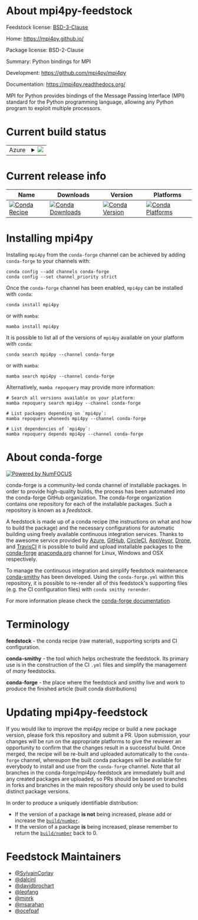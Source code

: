 About mpi4py-feedstock
======================

Feedstock license: [BSD-3-Clause](https://github.com/conda-forge/mpi4py-feedstock/blob/main/LICENSE.txt)

Home: https://mpi4py.github.io/

Package license: BSD-2-Clause

Summary: Python bindings for MPI

Development: https://github.com/mpi4py/mpi4py

Documentation: https://mpi4py.readthedocs.org/

MPI for Python provides bindings of the Message Passing Interface (MPI)
standard for the Python programming language, allowing any Python program
to exploit multiple processors.


Current build status
====================


<table>
    
  <tr>
    <td>Azure</td>
    <td>
      <details>
        <summary>
          <a href="https://dev.azure.com/conda-forge/feedstock-builds/_build/latest?definitionId=644&branchName=main">
            <img src="https://dev.azure.com/conda-forge/feedstock-builds/_apis/build/status/mpi4py-feedstock?branchName=main">
          </a>
        </summary>
        <table>
          <thead><tr><th>Variant</th><th>Status</th></tr></thead>
          <tbody><tr>
              <td>linux_64_mpiimpipython3.10.____cpython</td>
              <td>
                <a href="https://dev.azure.com/conda-forge/feedstock-builds/_build/latest?definitionId=644&branchName=main">
                  <img src="https://dev.azure.com/conda-forge/feedstock-builds/_apis/build/status/mpi4py-feedstock?branchName=main&jobName=linux&configuration=linux%20linux_64_mpiimpipython3.10.____cpython" alt="variant">
                </a>
              </td>
            </tr><tr>
              <td>linux_64_mpiimpipython3.11.____cpython</td>
              <td>
                <a href="https://dev.azure.com/conda-forge/feedstock-builds/_build/latest?definitionId=644&branchName=main">
                  <img src="https://dev.azure.com/conda-forge/feedstock-builds/_apis/build/status/mpi4py-feedstock?branchName=main&jobName=linux&configuration=linux%20linux_64_mpiimpipython3.11.____cpython" alt="variant">
                </a>
              </td>
            </tr><tr>
              <td>linux_64_mpiimpipython3.12.____cpython</td>
              <td>
                <a href="https://dev.azure.com/conda-forge/feedstock-builds/_build/latest?definitionId=644&branchName=main">
                  <img src="https://dev.azure.com/conda-forge/feedstock-builds/_apis/build/status/mpi4py-feedstock?branchName=main&jobName=linux&configuration=linux%20linux_64_mpiimpipython3.12.____cpython" alt="variant">
                </a>
              </td>
            </tr><tr>
              <td>linux_64_mpiimpipython3.8.____cpython</td>
              <td>
                <a href="https://dev.azure.com/conda-forge/feedstock-builds/_build/latest?definitionId=644&branchName=main">
                  <img src="https://dev.azure.com/conda-forge/feedstock-builds/_apis/build/status/mpi4py-feedstock?branchName=main&jobName=linux&configuration=linux%20linux_64_mpiimpipython3.8.____cpython" alt="variant">
                </a>
              </td>
            </tr><tr>
              <td>linux_64_mpiimpipython3.9.____73_pypy</td>
              <td>
                <a href="https://dev.azure.com/conda-forge/feedstock-builds/_build/latest?definitionId=644&branchName=main">
                  <img src="https://dev.azure.com/conda-forge/feedstock-builds/_apis/build/status/mpi4py-feedstock?branchName=main&jobName=linux&configuration=linux%20linux_64_mpiimpipython3.9.____73_pypy" alt="variant">
                </a>
              </td>
            </tr><tr>
              <td>linux_64_mpiimpipython3.9.____cpython</td>
              <td>
                <a href="https://dev.azure.com/conda-forge/feedstock-builds/_build/latest?definitionId=644&branchName=main">
                  <img src="https://dev.azure.com/conda-forge/feedstock-builds/_apis/build/status/mpi4py-feedstock?branchName=main&jobName=linux&configuration=linux%20linux_64_mpiimpipython3.9.____cpython" alt="variant">
                </a>
              </td>
            </tr><tr>
              <td>linux_64_mpimpichpython3.10.____cpython</td>
              <td>
                <a href="https://dev.azure.com/conda-forge/feedstock-builds/_build/latest?definitionId=644&branchName=main">
                  <img src="https://dev.azure.com/conda-forge/feedstock-builds/_apis/build/status/mpi4py-feedstock?branchName=main&jobName=linux&configuration=linux%20linux_64_mpimpichpython3.10.____cpython" alt="variant">
                </a>
              </td>
            </tr><tr>
              <td>linux_64_mpimpichpython3.11.____cpython</td>
              <td>
                <a href="https://dev.azure.com/conda-forge/feedstock-builds/_build/latest?definitionId=644&branchName=main">
                  <img src="https://dev.azure.com/conda-forge/feedstock-builds/_apis/build/status/mpi4py-feedstock?branchName=main&jobName=linux&configuration=linux%20linux_64_mpimpichpython3.11.____cpython" alt="variant">
                </a>
              </td>
            </tr><tr>
              <td>linux_64_mpimpichpython3.12.____cpython</td>
              <td>
                <a href="https://dev.azure.com/conda-forge/feedstock-builds/_build/latest?definitionId=644&branchName=main">
                  <img src="https://dev.azure.com/conda-forge/feedstock-builds/_apis/build/status/mpi4py-feedstock?branchName=main&jobName=linux&configuration=linux%20linux_64_mpimpichpython3.12.____cpython" alt="variant">
                </a>
              </td>
            </tr><tr>
              <td>linux_64_mpimpichpython3.8.____cpython</td>
              <td>
                <a href="https://dev.azure.com/conda-forge/feedstock-builds/_build/latest?definitionId=644&branchName=main">
                  <img src="https://dev.azure.com/conda-forge/feedstock-builds/_apis/build/status/mpi4py-feedstock?branchName=main&jobName=linux&configuration=linux%20linux_64_mpimpichpython3.8.____cpython" alt="variant">
                </a>
              </td>
            </tr><tr>
              <td>linux_64_mpimpichpython3.9.____73_pypy</td>
              <td>
                <a href="https://dev.azure.com/conda-forge/feedstock-builds/_build/latest?definitionId=644&branchName=main">
                  <img src="https://dev.azure.com/conda-forge/feedstock-builds/_apis/build/status/mpi4py-feedstock?branchName=main&jobName=linux&configuration=linux%20linux_64_mpimpichpython3.9.____73_pypy" alt="variant">
                </a>
              </td>
            </tr><tr>
              <td>linux_64_mpimpichpython3.9.____cpython</td>
              <td>
                <a href="https://dev.azure.com/conda-forge/feedstock-builds/_build/latest?definitionId=644&branchName=main">
                  <img src="https://dev.azure.com/conda-forge/feedstock-builds/_apis/build/status/mpi4py-feedstock?branchName=main&jobName=linux&configuration=linux%20linux_64_mpimpichpython3.9.____cpython" alt="variant">
                </a>
              </td>
            </tr><tr>
              <td>linux_64_mpiopenmpipython3.10.____cpython</td>
              <td>
                <a href="https://dev.azure.com/conda-forge/feedstock-builds/_build/latest?definitionId=644&branchName=main">
                  <img src="https://dev.azure.com/conda-forge/feedstock-builds/_apis/build/status/mpi4py-feedstock?branchName=main&jobName=linux&configuration=linux%20linux_64_mpiopenmpipython3.10.____cpython" alt="variant">
                </a>
              </td>
            </tr><tr>
              <td>linux_64_mpiopenmpipython3.11.____cpython</td>
              <td>
                <a href="https://dev.azure.com/conda-forge/feedstock-builds/_build/latest?definitionId=644&branchName=main">
                  <img src="https://dev.azure.com/conda-forge/feedstock-builds/_apis/build/status/mpi4py-feedstock?branchName=main&jobName=linux&configuration=linux%20linux_64_mpiopenmpipython3.11.____cpython" alt="variant">
                </a>
              </td>
            </tr><tr>
              <td>linux_64_mpiopenmpipython3.12.____cpython</td>
              <td>
                <a href="https://dev.azure.com/conda-forge/feedstock-builds/_build/latest?definitionId=644&branchName=main">
                  <img src="https://dev.azure.com/conda-forge/feedstock-builds/_apis/build/status/mpi4py-feedstock?branchName=main&jobName=linux&configuration=linux%20linux_64_mpiopenmpipython3.12.____cpython" alt="variant">
                </a>
              </td>
            </tr><tr>
              <td>linux_64_mpiopenmpipython3.8.____cpython</td>
              <td>
                <a href="https://dev.azure.com/conda-forge/feedstock-builds/_build/latest?definitionId=644&branchName=main">
                  <img src="https://dev.azure.com/conda-forge/feedstock-builds/_apis/build/status/mpi4py-feedstock?branchName=main&jobName=linux&configuration=linux%20linux_64_mpiopenmpipython3.8.____cpython" alt="variant">
                </a>
              </td>
            </tr><tr>
              <td>linux_64_mpiopenmpipython3.9.____73_pypy</td>
              <td>
                <a href="https://dev.azure.com/conda-forge/feedstock-builds/_build/latest?definitionId=644&branchName=main">
                  <img src="https://dev.azure.com/conda-forge/feedstock-builds/_apis/build/status/mpi4py-feedstock?branchName=main&jobName=linux&configuration=linux%20linux_64_mpiopenmpipython3.9.____73_pypy" alt="variant">
                </a>
              </td>
            </tr><tr>
              <td>linux_64_mpiopenmpipython3.9.____cpython</td>
              <td>
                <a href="https://dev.azure.com/conda-forge/feedstock-builds/_build/latest?definitionId=644&branchName=main">
                  <img src="https://dev.azure.com/conda-forge/feedstock-builds/_apis/build/status/mpi4py-feedstock?branchName=main&jobName=linux&configuration=linux%20linux_64_mpiopenmpipython3.9.____cpython" alt="variant">
                </a>
              </td>
            </tr><tr>
              <td>linux_aarch64_mpimpichpython3.10.____cpython</td>
              <td>
                <a href="https://dev.azure.com/conda-forge/feedstock-builds/_build/latest?definitionId=644&branchName=main">
                  <img src="https://dev.azure.com/conda-forge/feedstock-builds/_apis/build/status/mpi4py-feedstock?branchName=main&jobName=linux&configuration=linux%20linux_aarch64_mpimpichpython3.10.____cpython" alt="variant">
                </a>
              </td>
            </tr><tr>
              <td>linux_aarch64_mpimpichpython3.11.____cpython</td>
              <td>
                <a href="https://dev.azure.com/conda-forge/feedstock-builds/_build/latest?definitionId=644&branchName=main">
                  <img src="https://dev.azure.com/conda-forge/feedstock-builds/_apis/build/status/mpi4py-feedstock?branchName=main&jobName=linux&configuration=linux%20linux_aarch64_mpimpichpython3.11.____cpython" alt="variant">
                </a>
              </td>
            </tr><tr>
              <td>linux_aarch64_mpimpichpython3.12.____cpython</td>
              <td>
                <a href="https://dev.azure.com/conda-forge/feedstock-builds/_build/latest?definitionId=644&branchName=main">
                  <img src="https://dev.azure.com/conda-forge/feedstock-builds/_apis/build/status/mpi4py-feedstock?branchName=main&jobName=linux&configuration=linux%20linux_aarch64_mpimpichpython3.12.____cpython" alt="variant">
                </a>
              </td>
            </tr><tr>
              <td>linux_aarch64_mpimpichpython3.8.____cpython</td>
              <td>
                <a href="https://dev.azure.com/conda-forge/feedstock-builds/_build/latest?definitionId=644&branchName=main">
                  <img src="https://dev.azure.com/conda-forge/feedstock-builds/_apis/build/status/mpi4py-feedstock?branchName=main&jobName=linux&configuration=linux%20linux_aarch64_mpimpichpython3.8.____cpython" alt="variant">
                </a>
              </td>
            </tr><tr>
              <td>linux_aarch64_mpimpichpython3.9.____73_pypy</td>
              <td>
                <a href="https://dev.azure.com/conda-forge/feedstock-builds/_build/latest?definitionId=644&branchName=main">
                  <img src="https://dev.azure.com/conda-forge/feedstock-builds/_apis/build/status/mpi4py-feedstock?branchName=main&jobName=linux&configuration=linux%20linux_aarch64_mpimpichpython3.9.____73_pypy" alt="variant">
                </a>
              </td>
            </tr><tr>
              <td>linux_aarch64_mpimpichpython3.9.____cpython</td>
              <td>
                <a href="https://dev.azure.com/conda-forge/feedstock-builds/_build/latest?definitionId=644&branchName=main">
                  <img src="https://dev.azure.com/conda-forge/feedstock-builds/_apis/build/status/mpi4py-feedstock?branchName=main&jobName=linux&configuration=linux%20linux_aarch64_mpimpichpython3.9.____cpython" alt="variant">
                </a>
              </td>
            </tr><tr>
              <td>linux_aarch64_mpiopenmpipython3.10.____cpython</td>
              <td>
                <a href="https://dev.azure.com/conda-forge/feedstock-builds/_build/latest?definitionId=644&branchName=main">
                  <img src="https://dev.azure.com/conda-forge/feedstock-builds/_apis/build/status/mpi4py-feedstock?branchName=main&jobName=linux&configuration=linux%20linux_aarch64_mpiopenmpipython3.10.____cpython" alt="variant">
                </a>
              </td>
            </tr><tr>
              <td>linux_aarch64_mpiopenmpipython3.11.____cpython</td>
              <td>
                <a href="https://dev.azure.com/conda-forge/feedstock-builds/_build/latest?definitionId=644&branchName=main">
                  <img src="https://dev.azure.com/conda-forge/feedstock-builds/_apis/build/status/mpi4py-feedstock?branchName=main&jobName=linux&configuration=linux%20linux_aarch64_mpiopenmpipython3.11.____cpython" alt="variant">
                </a>
              </td>
            </tr><tr>
              <td>linux_aarch64_mpiopenmpipython3.12.____cpython</td>
              <td>
                <a href="https://dev.azure.com/conda-forge/feedstock-builds/_build/latest?definitionId=644&branchName=main">
                  <img src="https://dev.azure.com/conda-forge/feedstock-builds/_apis/build/status/mpi4py-feedstock?branchName=main&jobName=linux&configuration=linux%20linux_aarch64_mpiopenmpipython3.12.____cpython" alt="variant">
                </a>
              </td>
            </tr><tr>
              <td>linux_aarch64_mpiopenmpipython3.8.____cpython</td>
              <td>
                <a href="https://dev.azure.com/conda-forge/feedstock-builds/_build/latest?definitionId=644&branchName=main">
                  <img src="https://dev.azure.com/conda-forge/feedstock-builds/_apis/build/status/mpi4py-feedstock?branchName=main&jobName=linux&configuration=linux%20linux_aarch64_mpiopenmpipython3.8.____cpython" alt="variant">
                </a>
              </td>
            </tr><tr>
              <td>linux_aarch64_mpiopenmpipython3.9.____73_pypy</td>
              <td>
                <a href="https://dev.azure.com/conda-forge/feedstock-builds/_build/latest?definitionId=644&branchName=main">
                  <img src="https://dev.azure.com/conda-forge/feedstock-builds/_apis/build/status/mpi4py-feedstock?branchName=main&jobName=linux&configuration=linux%20linux_aarch64_mpiopenmpipython3.9.____73_pypy" alt="variant">
                </a>
              </td>
            </tr><tr>
              <td>linux_aarch64_mpiopenmpipython3.9.____cpython</td>
              <td>
                <a href="https://dev.azure.com/conda-forge/feedstock-builds/_build/latest?definitionId=644&branchName=main">
                  <img src="https://dev.azure.com/conda-forge/feedstock-builds/_apis/build/status/mpi4py-feedstock?branchName=main&jobName=linux&configuration=linux%20linux_aarch64_mpiopenmpipython3.9.____cpython" alt="variant">
                </a>
              </td>
            </tr><tr>
              <td>linux_ppc64le_mpimpichpython3.10.____cpython</td>
              <td>
                <a href="https://dev.azure.com/conda-forge/feedstock-builds/_build/latest?definitionId=644&branchName=main">
                  <img src="https://dev.azure.com/conda-forge/feedstock-builds/_apis/build/status/mpi4py-feedstock?branchName=main&jobName=linux&configuration=linux%20linux_ppc64le_mpimpichpython3.10.____cpython" alt="variant">
                </a>
              </td>
            </tr><tr>
              <td>linux_ppc64le_mpimpichpython3.11.____cpython</td>
              <td>
                <a href="https://dev.azure.com/conda-forge/feedstock-builds/_build/latest?definitionId=644&branchName=main">
                  <img src="https://dev.azure.com/conda-forge/feedstock-builds/_apis/build/status/mpi4py-feedstock?branchName=main&jobName=linux&configuration=linux%20linux_ppc64le_mpimpichpython3.11.____cpython" alt="variant">
                </a>
              </td>
            </tr><tr>
              <td>linux_ppc64le_mpimpichpython3.12.____cpython</td>
              <td>
                <a href="https://dev.azure.com/conda-forge/feedstock-builds/_build/latest?definitionId=644&branchName=main">
                  <img src="https://dev.azure.com/conda-forge/feedstock-builds/_apis/build/status/mpi4py-feedstock?branchName=main&jobName=linux&configuration=linux%20linux_ppc64le_mpimpichpython3.12.____cpython" alt="variant">
                </a>
              </td>
            </tr><tr>
              <td>linux_ppc64le_mpimpichpython3.8.____cpython</td>
              <td>
                <a href="https://dev.azure.com/conda-forge/feedstock-builds/_build/latest?definitionId=644&branchName=main">
                  <img src="https://dev.azure.com/conda-forge/feedstock-builds/_apis/build/status/mpi4py-feedstock?branchName=main&jobName=linux&configuration=linux%20linux_ppc64le_mpimpichpython3.8.____cpython" alt="variant">
                </a>
              </td>
            </tr><tr>
              <td>linux_ppc64le_mpimpichpython3.9.____73_pypy</td>
              <td>
                <a href="https://dev.azure.com/conda-forge/feedstock-builds/_build/latest?definitionId=644&branchName=main">
                  <img src="https://dev.azure.com/conda-forge/feedstock-builds/_apis/build/status/mpi4py-feedstock?branchName=main&jobName=linux&configuration=linux%20linux_ppc64le_mpimpichpython3.9.____73_pypy" alt="variant">
                </a>
              </td>
            </tr><tr>
              <td>linux_ppc64le_mpimpichpython3.9.____cpython</td>
              <td>
                <a href="https://dev.azure.com/conda-forge/feedstock-builds/_build/latest?definitionId=644&branchName=main">
                  <img src="https://dev.azure.com/conda-forge/feedstock-builds/_apis/build/status/mpi4py-feedstock?branchName=main&jobName=linux&configuration=linux%20linux_ppc64le_mpimpichpython3.9.____cpython" alt="variant">
                </a>
              </td>
            </tr><tr>
              <td>linux_ppc64le_mpiopenmpipython3.10.____cpython</td>
              <td>
                <a href="https://dev.azure.com/conda-forge/feedstock-builds/_build/latest?definitionId=644&branchName=main">
                  <img src="https://dev.azure.com/conda-forge/feedstock-builds/_apis/build/status/mpi4py-feedstock?branchName=main&jobName=linux&configuration=linux%20linux_ppc64le_mpiopenmpipython3.10.____cpython" alt="variant">
                </a>
              </td>
            </tr><tr>
              <td>linux_ppc64le_mpiopenmpipython3.11.____cpython</td>
              <td>
                <a href="https://dev.azure.com/conda-forge/feedstock-builds/_build/latest?definitionId=644&branchName=main">
                  <img src="https://dev.azure.com/conda-forge/feedstock-builds/_apis/build/status/mpi4py-feedstock?branchName=main&jobName=linux&configuration=linux%20linux_ppc64le_mpiopenmpipython3.11.____cpython" alt="variant">
                </a>
              </td>
            </tr><tr>
              <td>linux_ppc64le_mpiopenmpipython3.12.____cpython</td>
              <td>
                <a href="https://dev.azure.com/conda-forge/feedstock-builds/_build/latest?definitionId=644&branchName=main">
                  <img src="https://dev.azure.com/conda-forge/feedstock-builds/_apis/build/status/mpi4py-feedstock?branchName=main&jobName=linux&configuration=linux%20linux_ppc64le_mpiopenmpipython3.12.____cpython" alt="variant">
                </a>
              </td>
            </tr><tr>
              <td>linux_ppc64le_mpiopenmpipython3.8.____cpython</td>
              <td>
                <a href="https://dev.azure.com/conda-forge/feedstock-builds/_build/latest?definitionId=644&branchName=main">
                  <img src="https://dev.azure.com/conda-forge/feedstock-builds/_apis/build/status/mpi4py-feedstock?branchName=main&jobName=linux&configuration=linux%20linux_ppc64le_mpiopenmpipython3.8.____cpython" alt="variant">
                </a>
              </td>
            </tr><tr>
              <td>linux_ppc64le_mpiopenmpipython3.9.____73_pypy</td>
              <td>
                <a href="https://dev.azure.com/conda-forge/feedstock-builds/_build/latest?definitionId=644&branchName=main">
                  <img src="https://dev.azure.com/conda-forge/feedstock-builds/_apis/build/status/mpi4py-feedstock?branchName=main&jobName=linux&configuration=linux%20linux_ppc64le_mpiopenmpipython3.9.____73_pypy" alt="variant">
                </a>
              </td>
            </tr><tr>
              <td>linux_ppc64le_mpiopenmpipython3.9.____cpython</td>
              <td>
                <a href="https://dev.azure.com/conda-forge/feedstock-builds/_build/latest?definitionId=644&branchName=main">
                  <img src="https://dev.azure.com/conda-forge/feedstock-builds/_apis/build/status/mpi4py-feedstock?branchName=main&jobName=linux&configuration=linux%20linux_ppc64le_mpiopenmpipython3.9.____cpython" alt="variant">
                </a>
              </td>
            </tr><tr>
              <td>osx_64_mpimpichpython3.10.____cpython</td>
              <td>
                <a href="https://dev.azure.com/conda-forge/feedstock-builds/_build/latest?definitionId=644&branchName=main">
                  <img src="https://dev.azure.com/conda-forge/feedstock-builds/_apis/build/status/mpi4py-feedstock?branchName=main&jobName=osx&configuration=osx%20osx_64_mpimpichpython3.10.____cpython" alt="variant">
                </a>
              </td>
            </tr><tr>
              <td>osx_64_mpimpichpython3.11.____cpython</td>
              <td>
                <a href="https://dev.azure.com/conda-forge/feedstock-builds/_build/latest?definitionId=644&branchName=main">
                  <img src="https://dev.azure.com/conda-forge/feedstock-builds/_apis/build/status/mpi4py-feedstock?branchName=main&jobName=osx&configuration=osx%20osx_64_mpimpichpython3.11.____cpython" alt="variant">
                </a>
              </td>
            </tr><tr>
              <td>osx_64_mpimpichpython3.12.____cpython</td>
              <td>
                <a href="https://dev.azure.com/conda-forge/feedstock-builds/_build/latest?definitionId=644&branchName=main">
                  <img src="https://dev.azure.com/conda-forge/feedstock-builds/_apis/build/status/mpi4py-feedstock?branchName=main&jobName=osx&configuration=osx%20osx_64_mpimpichpython3.12.____cpython" alt="variant">
                </a>
              </td>
            </tr><tr>
              <td>osx_64_mpimpichpython3.8.____cpython</td>
              <td>
                <a href="https://dev.azure.com/conda-forge/feedstock-builds/_build/latest?definitionId=644&branchName=main">
                  <img src="https://dev.azure.com/conda-forge/feedstock-builds/_apis/build/status/mpi4py-feedstock?branchName=main&jobName=osx&configuration=osx%20osx_64_mpimpichpython3.8.____cpython" alt="variant">
                </a>
              </td>
            </tr><tr>
              <td>osx_64_mpimpichpython3.9.____73_pypy</td>
              <td>
                <a href="https://dev.azure.com/conda-forge/feedstock-builds/_build/latest?definitionId=644&branchName=main">
                  <img src="https://dev.azure.com/conda-forge/feedstock-builds/_apis/build/status/mpi4py-feedstock?branchName=main&jobName=osx&configuration=osx%20osx_64_mpimpichpython3.9.____73_pypy" alt="variant">
                </a>
              </td>
            </tr><tr>
              <td>osx_64_mpimpichpython3.9.____cpython</td>
              <td>
                <a href="https://dev.azure.com/conda-forge/feedstock-builds/_build/latest?definitionId=644&branchName=main">
                  <img src="https://dev.azure.com/conda-forge/feedstock-builds/_apis/build/status/mpi4py-feedstock?branchName=main&jobName=osx&configuration=osx%20osx_64_mpimpichpython3.9.____cpython" alt="variant">
                </a>
              </td>
            </tr><tr>
              <td>osx_64_mpiopenmpipython3.10.____cpython</td>
              <td>
                <a href="https://dev.azure.com/conda-forge/feedstock-builds/_build/latest?definitionId=644&branchName=main">
                  <img src="https://dev.azure.com/conda-forge/feedstock-builds/_apis/build/status/mpi4py-feedstock?branchName=main&jobName=osx&configuration=osx%20osx_64_mpiopenmpipython3.10.____cpython" alt="variant">
                </a>
              </td>
            </tr><tr>
              <td>osx_64_mpiopenmpipython3.11.____cpython</td>
              <td>
                <a href="https://dev.azure.com/conda-forge/feedstock-builds/_build/latest?definitionId=644&branchName=main">
                  <img src="https://dev.azure.com/conda-forge/feedstock-builds/_apis/build/status/mpi4py-feedstock?branchName=main&jobName=osx&configuration=osx%20osx_64_mpiopenmpipython3.11.____cpython" alt="variant">
                </a>
              </td>
            </tr><tr>
              <td>osx_64_mpiopenmpipython3.12.____cpython</td>
              <td>
                <a href="https://dev.azure.com/conda-forge/feedstock-builds/_build/latest?definitionId=644&branchName=main">
                  <img src="https://dev.azure.com/conda-forge/feedstock-builds/_apis/build/status/mpi4py-feedstock?branchName=main&jobName=osx&configuration=osx%20osx_64_mpiopenmpipython3.12.____cpython" alt="variant">
                </a>
              </td>
            </tr><tr>
              <td>osx_64_mpiopenmpipython3.8.____cpython</td>
              <td>
                <a href="https://dev.azure.com/conda-forge/feedstock-builds/_build/latest?definitionId=644&branchName=main">
                  <img src="https://dev.azure.com/conda-forge/feedstock-builds/_apis/build/status/mpi4py-feedstock?branchName=main&jobName=osx&configuration=osx%20osx_64_mpiopenmpipython3.8.____cpython" alt="variant">
                </a>
              </td>
            </tr><tr>
              <td>osx_64_mpiopenmpipython3.9.____73_pypy</td>
              <td>
                <a href="https://dev.azure.com/conda-forge/feedstock-builds/_build/latest?definitionId=644&branchName=main">
                  <img src="https://dev.azure.com/conda-forge/feedstock-builds/_apis/build/status/mpi4py-feedstock?branchName=main&jobName=osx&configuration=osx%20osx_64_mpiopenmpipython3.9.____73_pypy" alt="variant">
                </a>
              </td>
            </tr><tr>
              <td>osx_64_mpiopenmpipython3.9.____cpython</td>
              <td>
                <a href="https://dev.azure.com/conda-forge/feedstock-builds/_build/latest?definitionId=644&branchName=main">
                  <img src="https://dev.azure.com/conda-forge/feedstock-builds/_apis/build/status/mpi4py-feedstock?branchName=main&jobName=osx&configuration=osx%20osx_64_mpiopenmpipython3.9.____cpython" alt="variant">
                </a>
              </td>
            </tr><tr>
              <td>osx_arm64_mpimpichpython3.10.____cpython</td>
              <td>
                <a href="https://dev.azure.com/conda-forge/feedstock-builds/_build/latest?definitionId=644&branchName=main">
                  <img src="https://dev.azure.com/conda-forge/feedstock-builds/_apis/build/status/mpi4py-feedstock?branchName=main&jobName=osx&configuration=osx%20osx_arm64_mpimpichpython3.10.____cpython" alt="variant">
                </a>
              </td>
            </tr><tr>
              <td>osx_arm64_mpimpichpython3.11.____cpython</td>
              <td>
                <a href="https://dev.azure.com/conda-forge/feedstock-builds/_build/latest?definitionId=644&branchName=main">
                  <img src="https://dev.azure.com/conda-forge/feedstock-builds/_apis/build/status/mpi4py-feedstock?branchName=main&jobName=osx&configuration=osx%20osx_arm64_mpimpichpython3.11.____cpython" alt="variant">
                </a>
              </td>
            </tr><tr>
              <td>osx_arm64_mpimpichpython3.12.____cpython</td>
              <td>
                <a href="https://dev.azure.com/conda-forge/feedstock-builds/_build/latest?definitionId=644&branchName=main">
                  <img src="https://dev.azure.com/conda-forge/feedstock-builds/_apis/build/status/mpi4py-feedstock?branchName=main&jobName=osx&configuration=osx%20osx_arm64_mpimpichpython3.12.____cpython" alt="variant">
                </a>
              </td>
            </tr><tr>
              <td>osx_arm64_mpimpichpython3.8.____cpython</td>
              <td>
                <a href="https://dev.azure.com/conda-forge/feedstock-builds/_build/latest?definitionId=644&branchName=main">
                  <img src="https://dev.azure.com/conda-forge/feedstock-builds/_apis/build/status/mpi4py-feedstock?branchName=main&jobName=osx&configuration=osx%20osx_arm64_mpimpichpython3.8.____cpython" alt="variant">
                </a>
              </td>
            </tr><tr>
              <td>osx_arm64_mpimpichpython3.9.____cpython</td>
              <td>
                <a href="https://dev.azure.com/conda-forge/feedstock-builds/_build/latest?definitionId=644&branchName=main">
                  <img src="https://dev.azure.com/conda-forge/feedstock-builds/_apis/build/status/mpi4py-feedstock?branchName=main&jobName=osx&configuration=osx%20osx_arm64_mpimpichpython3.9.____cpython" alt="variant">
                </a>
              </td>
            </tr><tr>
              <td>osx_arm64_mpiopenmpipython3.10.____cpython</td>
              <td>
                <a href="https://dev.azure.com/conda-forge/feedstock-builds/_build/latest?definitionId=644&branchName=main">
                  <img src="https://dev.azure.com/conda-forge/feedstock-builds/_apis/build/status/mpi4py-feedstock?branchName=main&jobName=osx&configuration=osx%20osx_arm64_mpiopenmpipython3.10.____cpython" alt="variant">
                </a>
              </td>
            </tr><tr>
              <td>osx_arm64_mpiopenmpipython3.11.____cpython</td>
              <td>
                <a href="https://dev.azure.com/conda-forge/feedstock-builds/_build/latest?definitionId=644&branchName=main">
                  <img src="https://dev.azure.com/conda-forge/feedstock-builds/_apis/build/status/mpi4py-feedstock?branchName=main&jobName=osx&configuration=osx%20osx_arm64_mpiopenmpipython3.11.____cpython" alt="variant">
                </a>
              </td>
            </tr><tr>
              <td>osx_arm64_mpiopenmpipython3.12.____cpython</td>
              <td>
                <a href="https://dev.azure.com/conda-forge/feedstock-builds/_build/latest?definitionId=644&branchName=main">
                  <img src="https://dev.azure.com/conda-forge/feedstock-builds/_apis/build/status/mpi4py-feedstock?branchName=main&jobName=osx&configuration=osx%20osx_arm64_mpiopenmpipython3.12.____cpython" alt="variant">
                </a>
              </td>
            </tr><tr>
              <td>osx_arm64_mpiopenmpipython3.8.____cpython</td>
              <td>
                <a href="https://dev.azure.com/conda-forge/feedstock-builds/_build/latest?definitionId=644&branchName=main">
                  <img src="https://dev.azure.com/conda-forge/feedstock-builds/_apis/build/status/mpi4py-feedstock?branchName=main&jobName=osx&configuration=osx%20osx_arm64_mpiopenmpipython3.8.____cpython" alt="variant">
                </a>
              </td>
            </tr><tr>
              <td>osx_arm64_mpiopenmpipython3.9.____cpython</td>
              <td>
                <a href="https://dev.azure.com/conda-forge/feedstock-builds/_build/latest?definitionId=644&branchName=main">
                  <img src="https://dev.azure.com/conda-forge/feedstock-builds/_apis/build/status/mpi4py-feedstock?branchName=main&jobName=osx&configuration=osx%20osx_arm64_mpiopenmpipython3.9.____cpython" alt="variant">
                </a>
              </td>
            </tr><tr>
              <td>win_64_mpiimpipython3.10.____cpython</td>
              <td>
                <a href="https://dev.azure.com/conda-forge/feedstock-builds/_build/latest?definitionId=644&branchName=main">
                  <img src="https://dev.azure.com/conda-forge/feedstock-builds/_apis/build/status/mpi4py-feedstock?branchName=main&jobName=win&configuration=win%20win_64_mpiimpipython3.10.____cpython" alt="variant">
                </a>
              </td>
            </tr><tr>
              <td>win_64_mpiimpipython3.11.____cpython</td>
              <td>
                <a href="https://dev.azure.com/conda-forge/feedstock-builds/_build/latest?definitionId=644&branchName=main">
                  <img src="https://dev.azure.com/conda-forge/feedstock-builds/_apis/build/status/mpi4py-feedstock?branchName=main&jobName=win&configuration=win%20win_64_mpiimpipython3.11.____cpython" alt="variant">
                </a>
              </td>
            </tr><tr>
              <td>win_64_mpiimpipython3.12.____cpython</td>
              <td>
                <a href="https://dev.azure.com/conda-forge/feedstock-builds/_build/latest?definitionId=644&branchName=main">
                  <img src="https://dev.azure.com/conda-forge/feedstock-builds/_apis/build/status/mpi4py-feedstock?branchName=main&jobName=win&configuration=win%20win_64_mpiimpipython3.12.____cpython" alt="variant">
                </a>
              </td>
            </tr><tr>
              <td>win_64_mpiimpipython3.8.____cpython</td>
              <td>
                <a href="https://dev.azure.com/conda-forge/feedstock-builds/_build/latest?definitionId=644&branchName=main">
                  <img src="https://dev.azure.com/conda-forge/feedstock-builds/_apis/build/status/mpi4py-feedstock?branchName=main&jobName=win&configuration=win%20win_64_mpiimpipython3.8.____cpython" alt="variant">
                </a>
              </td>
            </tr><tr>
              <td>win_64_mpiimpipython3.9.____73_pypy</td>
              <td>
                <a href="https://dev.azure.com/conda-forge/feedstock-builds/_build/latest?definitionId=644&branchName=main">
                  <img src="https://dev.azure.com/conda-forge/feedstock-builds/_apis/build/status/mpi4py-feedstock?branchName=main&jobName=win&configuration=win%20win_64_mpiimpipython3.9.____73_pypy" alt="variant">
                </a>
              </td>
            </tr><tr>
              <td>win_64_mpiimpipython3.9.____cpython</td>
              <td>
                <a href="https://dev.azure.com/conda-forge/feedstock-builds/_build/latest?definitionId=644&branchName=main">
                  <img src="https://dev.azure.com/conda-forge/feedstock-builds/_apis/build/status/mpi4py-feedstock?branchName=main&jobName=win&configuration=win%20win_64_mpiimpipython3.9.____cpython" alt="variant">
                </a>
              </td>
            </tr><tr>
              <td>win_64_mpimsmpipython3.10.____cpython</td>
              <td>
                <a href="https://dev.azure.com/conda-forge/feedstock-builds/_build/latest?definitionId=644&branchName=main">
                  <img src="https://dev.azure.com/conda-forge/feedstock-builds/_apis/build/status/mpi4py-feedstock?branchName=main&jobName=win&configuration=win%20win_64_mpimsmpipython3.10.____cpython" alt="variant">
                </a>
              </td>
            </tr><tr>
              <td>win_64_mpimsmpipython3.11.____cpython</td>
              <td>
                <a href="https://dev.azure.com/conda-forge/feedstock-builds/_build/latest?definitionId=644&branchName=main">
                  <img src="https://dev.azure.com/conda-forge/feedstock-builds/_apis/build/status/mpi4py-feedstock?branchName=main&jobName=win&configuration=win%20win_64_mpimsmpipython3.11.____cpython" alt="variant">
                </a>
              </td>
            </tr><tr>
              <td>win_64_mpimsmpipython3.12.____cpython</td>
              <td>
                <a href="https://dev.azure.com/conda-forge/feedstock-builds/_build/latest?definitionId=644&branchName=main">
                  <img src="https://dev.azure.com/conda-forge/feedstock-builds/_apis/build/status/mpi4py-feedstock?branchName=main&jobName=win&configuration=win%20win_64_mpimsmpipython3.12.____cpython" alt="variant">
                </a>
              </td>
            </tr><tr>
              <td>win_64_mpimsmpipython3.8.____cpython</td>
              <td>
                <a href="https://dev.azure.com/conda-forge/feedstock-builds/_build/latest?definitionId=644&branchName=main">
                  <img src="https://dev.azure.com/conda-forge/feedstock-builds/_apis/build/status/mpi4py-feedstock?branchName=main&jobName=win&configuration=win%20win_64_mpimsmpipython3.8.____cpython" alt="variant">
                </a>
              </td>
            </tr><tr>
              <td>win_64_mpimsmpipython3.9.____73_pypy</td>
              <td>
                <a href="https://dev.azure.com/conda-forge/feedstock-builds/_build/latest?definitionId=644&branchName=main">
                  <img src="https://dev.azure.com/conda-forge/feedstock-builds/_apis/build/status/mpi4py-feedstock?branchName=main&jobName=win&configuration=win%20win_64_mpimsmpipython3.9.____73_pypy" alt="variant">
                </a>
              </td>
            </tr><tr>
              <td>win_64_mpimsmpipython3.9.____cpython</td>
              <td>
                <a href="https://dev.azure.com/conda-forge/feedstock-builds/_build/latest?definitionId=644&branchName=main">
                  <img src="https://dev.azure.com/conda-forge/feedstock-builds/_apis/build/status/mpi4py-feedstock?branchName=main&jobName=win&configuration=win%20win_64_mpimsmpipython3.9.____cpython" alt="variant">
                </a>
              </td>
            </tr>
          </tbody>
        </table>
      </details>
    </td>
  </tr>
</table>

Current release info
====================

| Name | Downloads | Version | Platforms |
| --- | --- | --- | --- |
| [![Conda Recipe](https://img.shields.io/badge/recipe-mpi4py-green.svg)](https://anaconda.org/conda-forge/mpi4py) | [![Conda Downloads](https://img.shields.io/conda/dn/conda-forge/mpi4py.svg)](https://anaconda.org/conda-forge/mpi4py) | [![Conda Version](https://img.shields.io/conda/vn/conda-forge/mpi4py.svg)](https://anaconda.org/conda-forge/mpi4py) | [![Conda Platforms](https://img.shields.io/conda/pn/conda-forge/mpi4py.svg)](https://anaconda.org/conda-forge/mpi4py) |

Installing mpi4py
=================

Installing `mpi4py` from the `conda-forge` channel can be achieved by adding `conda-forge` to your channels with:

```
conda config --add channels conda-forge
conda config --set channel_priority strict
```

Once the `conda-forge` channel has been enabled, `mpi4py` can be installed with `conda`:

```
conda install mpi4py
```

or with `mamba`:

```
mamba install mpi4py
```

It is possible to list all of the versions of `mpi4py` available on your platform with `conda`:

```
conda search mpi4py --channel conda-forge
```

or with `mamba`:

```
mamba search mpi4py --channel conda-forge
```

Alternatively, `mamba repoquery` may provide more information:

```
# Search all versions available on your platform:
mamba repoquery search mpi4py --channel conda-forge

# List packages depending on `mpi4py`:
mamba repoquery whoneeds mpi4py --channel conda-forge

# List dependencies of `mpi4py`:
mamba repoquery depends mpi4py --channel conda-forge
```


About conda-forge
=================

[![Powered by
NumFOCUS](https://img.shields.io/badge/powered%20by-NumFOCUS-orange.svg?style=flat&colorA=E1523D&colorB=007D8A)](https://numfocus.org)

conda-forge is a community-led conda channel of installable packages.
In order to provide high-quality builds, the process has been automated into the
conda-forge GitHub organization. The conda-forge organization contains one repository
for each of the installable packages. Such a repository is known as a *feedstock*.

A feedstock is made up of a conda recipe (the instructions on what and how to build
the package) and the necessary configurations for automatic building using freely
available continuous integration services. Thanks to the awesome service provided by
[Azure](https://azure.microsoft.com/en-us/services/devops/), [GitHub](https://github.com/),
[CircleCI](https://circleci.com/), [AppVeyor](https://www.appveyor.com/),
[Drone](https://cloud.drone.io/welcome), and [TravisCI](https://travis-ci.com/)
it is possible to build and upload installable packages to the
[conda-forge](https://anaconda.org/conda-forge) [anaconda.org](https://anaconda.org/)
channel for Linux, Windows and OSX respectively.

To manage the continuous integration and simplify feedstock maintenance
[conda-smithy](https://github.com/conda-forge/conda-smithy) has been developed.
Using the ``conda-forge.yml`` within this repository, it is possible to re-render all of
this feedstock's supporting files (e.g. the CI configuration files) with ``conda smithy rerender``.

For more information please check the [conda-forge documentation](https://conda-forge.org/docs/).

Terminology
===========

**feedstock** - the conda recipe (raw material), supporting scripts and CI configuration.

**conda-smithy** - the tool which helps orchestrate the feedstock.
                   Its primary use is in the construction of the CI ``.yml`` files
                   and simplify the management of *many* feedstocks.

**conda-forge** - the place where the feedstock and smithy live and work to
                  produce the finished article (built conda distributions)


Updating mpi4py-feedstock
=========================

If you would like to improve the mpi4py recipe or build a new
package version, please fork this repository and submit a PR. Upon submission,
your changes will be run on the appropriate platforms to give the reviewer an
opportunity to confirm that the changes result in a successful build. Once
merged, the recipe will be re-built and uploaded automatically to the
`conda-forge` channel, whereupon the built conda packages will be available for
everybody to install and use from the `conda-forge` channel.
Note that all branches in the conda-forge/mpi4py-feedstock are
immediately built and any created packages are uploaded, so PRs should be based
on branches in forks and branches in the main repository should only be used to
build distinct package versions.

In order to produce a uniquely identifiable distribution:
 * If the version of a package **is not** being increased, please add or increase
   the [``build/number``](https://docs.conda.io/projects/conda-build/en/latest/resources/define-metadata.html#build-number-and-string).
 * If the version of a package **is** being increased, please remember to return
   the [``build/number``](https://docs.conda.io/projects/conda-build/en/latest/resources/define-metadata.html#build-number-and-string)
   back to 0.

Feedstock Maintainers
=====================

* [@SylvainCorlay](https://github.com/SylvainCorlay/)
* [@dalcinl](https://github.com/dalcinl/)
* [@davidbrochart](https://github.com/davidbrochart/)
* [@leofang](https://github.com/leofang/)
* [@minrk](https://github.com/minrk/)
* [@msarahan](https://github.com/msarahan/)
* [@ocefpaf](https://github.com/ocefpaf/)


<!-- dummy commit to enable rerendering -->

